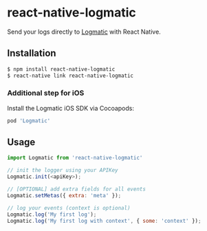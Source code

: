 # react-native-logmatic
Send your logs directly to [Logmatic](https://logmatic.io/) with React Native.

## Installation

```bash
$ npm install react-native-logmatic
$ react-native link react-native-logmatic
```

### Additional step for iOS

Install the Logmatic iOS SDK via Cocoapods:
 
```ruby
pod 'Logmatic'
```

## Usage

```js
import Logmatic from 'react-native-logmatic'

// init the logger using your APIKey
Logmatic.init(<apiKey>);

// [OPTIONAL] add extra fields for all events
Logmatic.setMetas({ extra: 'meta' });

// log your events (context is optional)
Logmatic.log('My first log');
Logmatic.log('My first log with context', { some: 'context' });

```

